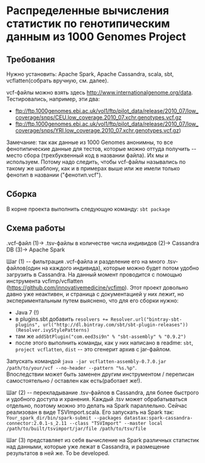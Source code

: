 # Распределенные вычисления статистик по генотипическим данным из 1000 Genomes Project

## Требования
Нужно установить: Apache Spark, Apache Cassandra, scala, sbt, vcflatten(собрать вручную, см. далее).

vcf-файлы можно взять здесь http://www.internationalgenome.org/data. Тестировались, например, эти два:
- ftp://ftp.1000genomes.ebi.ac.uk/vol1/ftp/pilot_data/release/2010_07/low_coverage/snps/CEU.low_coverage.2010_07.xchr.genotypes.vcf.gz
- ftp://ftp.1000genomes.ebi.ac.uk/vol1/ftp/pilot_data/release/2010_07/low_coverage/snps/YRI.low_coverage.2010_07.xchr.genotypes.vcf.gz)

Замечание: так как данные из 1000 Genomes анонимны, то все фенотипические данные для тестов, которые можно оттуда получить -- место сбора (трехбуквенный код в названии файла). Их мы и используем. Потому надо следить, чтобы vcf-файлы назывались по такому же шаблону, как и в примерах выше или же имели только фенотип в названии ("фенотип.vcf").

## Сборка
В корне проекта выполнить следующую команду:
`sbt package`

## Схема работы
.vcf-файл (1)-> .tsv-файлы в количестве числа индивидов (2)-> Cassandra DB (3)-> Apache Spark

Шаг (1) -- фильтрация .vcf-файла и разделение его на много .tsv-файлов(один на каждого индивида), которые можно будет потом удобно загрузить в Cassandra. На данный момент проводится с помощью инструмента vcfimp/vcflatten (https://github.com/innovativemedicine/vcfimp). Этот проект довольно давно уже неактивен, и страница с документацией у них лежит, но экспериментальным путем выяснено, что для его сборки нужно:
- Java 7 (!)
- в plugins.sbt добавить `resolvers += Resolver.url("bintray-sbt-plugins", url("http://dl.bintray.com/sbt/sbt-plugin-releases"))(Resolver.ivyStylePatterns)`
- там же `addSbtPlugin("com.eed3si9n" % "sbt-assembly" % "0.9.2")`
- после этого выполнить команды, как у них написано в readme: `sbt`, `project vcflatten`, `dist` -- это сгенерит архив с jar-файлом.  

Запускать командой `java -jar vcflatten-assembly-0.7.0.jar /path/to/your/vcf --no-header --pattern "%s.%p"`.  
Впоследствии может быть заменен другим инструментом / переписан самостоятельно / оставлен как есть(работает же!).

Шаг (2) -- перекладывание .tsv-файлов в Cassandra, для более быстрого и удобного доступа и хранения. Каждый .tsv может обрабатываться отдельно, поэтому можно это делать на Spark параллельно. Сейчас реализован в виде TSVImport.scala. Его запускать на Spark так:  
`Your_spark_dir/bin/spark-submit --packages datastax:spark-cassandra-connector:2.0.1-s_2.11 --class "TSVImport" --master local /path/to/built/tsvimport/jar/file /path/to/tsv/file`

Шаг (3) представляет из себя вычисление на Spark различных статистик над данными, которые уже лежат в Cassandra, и размещение результатов в ней же. To be developed.
